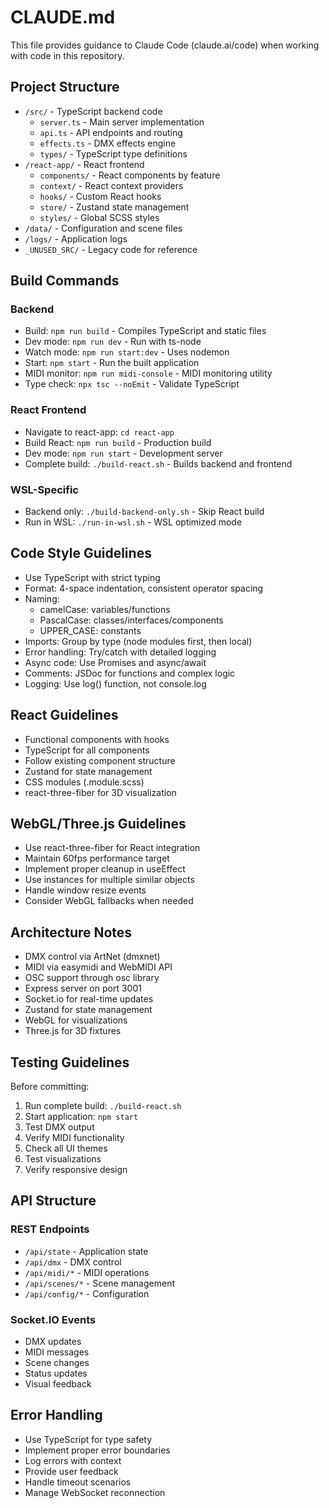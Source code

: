 # CLAUDE.md

This file provides guidance to Claude Code (claude.ai/code) when working with code in this repository.

## Project Structure
- `/src/` - TypeScript backend code
  - `server.ts` - Main server implementation
  - `api.ts` - API endpoints and routing
  - `effects.ts` - DMX effects engine
  - `types/` - TypeScript type definitions
- `/react-app/` - React frontend
  - `components/` - React components by feature
  - `context/` - React context providers
  - `hooks/` - Custom React hooks
  - `store/` - Zustand state management
  - `styles/` - Global SCSS styles
- `/data/` - Configuration and scene files
- `/logs/` - Application logs
- `_UNUSED_SRC/` - Legacy code for reference

## Build Commands

### Backend
- Build: `npm run build` - Compiles TypeScript and static files
- Dev mode: `npm run dev` - Run with ts-node
- Watch mode: `npm run start:dev` - Uses nodemon
- Start: `npm start` - Run the built application
- MIDI monitor: `npm run midi-console` - MIDI monitoring utility
- Type check: `npx tsc --noEmit` - Validate TypeScript

### React Frontend
- Navigate to react-app: `cd react-app`
- Build React: `npm run build` - Production build
- Dev mode: `npm run start` - Development server
- Complete build: `./build-react.sh` - Builds backend and frontend

### WSL-Specific
- Backend only: `./build-backend-only.sh` - Skip React build
- Run in WSL: `./run-in-wsl.sh` - WSL optimized mode

## Code Style Guidelines
- Use TypeScript with strict typing
- Format: 4-space indentation, consistent operator spacing
- Naming: 
  - camelCase: variables/functions
  - PascalCase: classes/interfaces/components
  - UPPER_CASE: constants
- Imports: Group by type (node modules first, then local)
- Error handling: Try/catch with detailed logging
- Async code: Use Promises and async/await
- Comments: JSDoc for functions and complex logic
- Logging: Use log() function, not console.log

## React Guidelines
- Functional components with hooks
- TypeScript for all components
- Follow existing component structure
- Zustand for state management
- CSS modules (.module.scss)
- react-three-fiber for 3D visualization

## WebGL/Three.js Guidelines
- Use react-three-fiber for React integration
- Maintain 60fps performance target
- Implement proper cleanup in useEffect
- Use instances for multiple similar objects
- Handle window resize events
- Consider WebGL fallbacks when needed

## Architecture Notes
- DMX control via ArtNet (dmxnet)
- MIDI via easymidi and WebMIDI API
- OSC support through osc library
- Express server on port 3001
- Socket.io for real-time updates
- Zustand for state management
- WebGL for visualizations
- Three.js for 3D fixtures

## Testing Guidelines
Before committing:
1. Run complete build: `./build-react.sh`
2. Start application: `npm start`
3. Test DMX output
4. Verify MIDI functionality
5. Check all UI themes
6. Test visualizations
7. Verify responsive design

## API Structure
### REST Endpoints
- `/api/state` - Application state
- `/api/dmx` - DMX control
- `/api/midi/*` - MIDI operations
- `/api/scenes/*` - Scene management
- `/api/config/*` - Configuration

### Socket.IO Events
- DMX updates
- MIDI messages
- Scene changes
- Status updates
- Visual feedback

## Error Handling
- Use TypeScript for type safety
- Implement proper error boundaries
- Log errors with context
- Provide user feedback
- Handle timeout scenarios
- Manage WebSocket reconnection